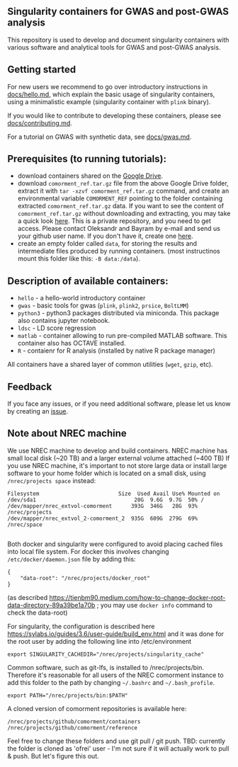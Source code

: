 ## Singularity containers for GWAS and post-GWAS analysis
This repository is used to develop and document singularity containers with various software and analytical tools for GWAS and post-GWAS analysis.

## Getting started
For new users we recommend to go over introductory instructions in [docs/hello.md](docs/hello.md), which explain the basic usage of singularity containers, using a minimalistic example (singularity container with ``plink`` binary).

If you would like to contribute to developing these containers, please see  [docs/contributing.md](docs/contributing.md).

For a tutorial on GWAS with synthetic data, see [docs/gwas.md](docs/gwas.md).

## Prerequisites (to running tutorials):
* download containers shared on the [Google Drive](https://drive.google.com/drive/folders/1mfxZJ-7A-4lDlCkarUCxEf2hBIxQGO69?usp=sharing).
* download ``comorment_ref.tar.gz`` file from the above Google Drive folder, extract it with ``tar -xzvf comorment_ref.tar.gz`` command,
  and create an environmental variable ``COMORMENT_REF`` pointing to the folder containing extracted ``comorment_ref.tar.gz`` data.
  If you want to see the content of ``comorment_ref.tar.gz`` without downloading and extracting, 
  you may take a quick look [here](https://github.com/norment/comorment_data). This is a private repository, and you need to get access.
  Please contact Oleksandr and Bayram by e-mail and send us your github user name. If you don't have it, create one [here](http://github.com/join).
* create an empty folder called ``data``, for storing the results and intermediate files produced by running containers.
  (most instructinos mount this folder like this: ``-B data:/data``).

## Description of available containers:
* ``hello`` - a hello-world introductory container
* ``gwas`` - basic tools for gwas (``plink``, ``plink2``, ``prsice``, ``BoltLMM``)
* ``python3`` - python3 packages distributed via miniconda. This package also contains jupyter notebook.
* ``ldsc`` - LD score regression
* ``matlab`` - container allowing to run pre-compiled MATLAB software. This container also has OCTAVE installed.
* ``R`` - contaienr for R analysis (installed by native R package manager)

All containers have a shared layer of common utilities (``wget``, ``gzip``, etc). 

## Feedback

If you face any issues, or if you need additional software, please let us know by creating an [issue](https://github.com/comorment/gwas/issues/new). 

## Note about NREC machine

We use NREC machine to develop and build containers.
NREC machine has small local disk (~20 TB) and a larger external volume attached (~400 TB)
If you use NREC machine, it's important to not store large data or install large software to your home folder which is located on a small disk,
using ``/nrec/projects space`` instead:

```
Filesystem                         Size  Used Avail Use% Mounted on
/dev/sda1                               20G  9.6G  9.7G  50% /
/dev/mapper/nrec_extvol-comorment      393G  346G   28G  93% /nrec/projects
/dev/mapper/nrec_extvol_2-comorment_2  935G  609G  279G  69% /nrec/space


```

Both docker and singularity were configured to avoid placing cached files into local file system.
For docker this involves changing ``/etc/docker/daemon.json`` file by adding this:
```
{ 
    "data-root": "/nrec/projects/docker_root"
}
```
(as described https://tienbm90.medium.com/how-to-change-docker-root-data-directory-89a39be1a70b ; you may use ``docker info`` command to check the data-root)

For singularity, the configuration is described here https://sylabs.io/guides/3.6/user-guide/build_env.html
and it was done for the root user by adding  the following line into /etc/environment
```
export SINGULARITY_CACHEDIR="/nrec/projects/singularity_cache"
```

Common software, such as git-lfs, is installed to /nrec/projects/bin. 
Therefore it's reasonable for all users of the NREC comorment instance
to add this folder to the path by changing ``~/.bashrc`` and ``~/.bash_profile``.
```
export PATH="/nrec/projects/bin:$PATH"
```

A cloned version of comorment repositories is available here:
```
/nrec/projects/github/comorment/containers
/nrec/projects/github/comorment/reference
```
Feel free to change these folders and use git pull / git push. TBD: currently the folder is cloned as 'ofrei' user - I'm not sure if it will actually work to pull & push. But let's figure this out.


